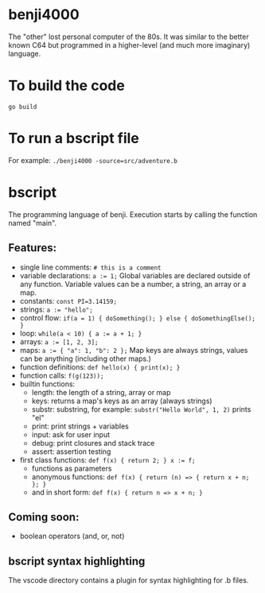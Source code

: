# benji4000
The "other" lost personal computer of the 80s. 
It was similar to the better known C64 but programmed in a higher-level (and much more imaginary) language.

# To build the code
`go build`

# To run a bscript file

For example:
`./benji4000 -source=src/adventure.b`

# bscript
The programming language of benji. Execution starts by calling the function named "main".

## Features:
- single line comments: `# this is a comment`
- variable declarations: `a := 1;` Global variables are declared outside of any function. Variable values can be a number, a string, an array or a map.
- constants: `const PI=3.14159;`
- strings: `a := "hello";`
- control flow: `if(a = 1) { doSomething(); } else { doSomethingElse(); }`
- loop: `while(a < 10) { a := a + 1; }`
- arrays: `a := [1, 2, 3];`
- maps: `a := { "a": 1, "b": 2 };` Map keys are always strings, values can be anything (including other maps.)
- function definitions: `def hello(x) { print(x); }`
- function calls: `f(g(123));`
- builtin functions:
   - length: the length of a string, array or map
   - keys: returns a map's keys as an array (always strings)
   - substr: substring, for example: `substr("Hello World", 1, 2)` prints "el"
   - print: print strings + variables
   - input: ask for user input
   - debug: print closures and stack trace
   - assert: assertion testing
- first class functions: `def f(x) { return 2; } x := f;`
   - functions as parameters
   - anonymous functions: `def f(x) { return (n) => { return x + n; }; }`
   - and in short form: `def f(x) { return n => x + n; }`
   
## Coming soon:
- boolean operators (and, or, not)

## bscript syntax highlighting
The vscode directory contains a plugin for syntax highlighting for .b files.

  
